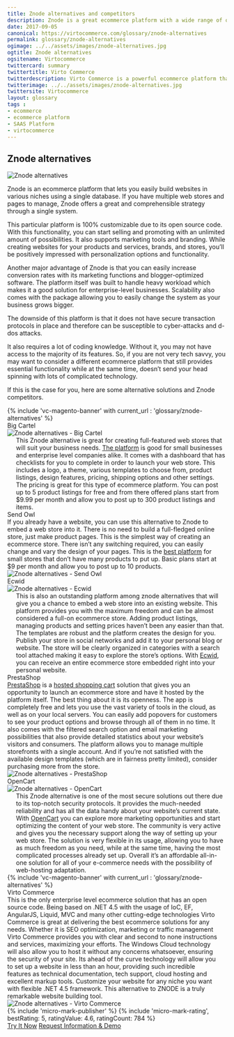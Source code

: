 ```yaml
--- 
title: Znode alternatives and competitors
description: Znode is a great ecommerce platform with a wide range of opportunities, but there are some alternative solutions and Znode competitors that you should check out. Learn more about it in this article.
date: 2017-09-05
canonical: https://virtocommerce.com/glossary/znode-alternatives
permalink: glossary/znode-alternatives
ogimage: ../../assets/images/znode-alternatives.jpg
ogtitle: Znode alternatives 
ogsitename: Virtocommerce
twittercard: summary
twittertitle: Virto Commerce
twitterdescription: Virto Commerce is a powerful ecommerce platform that includes everything you need to create an online store and sell online. Try it free with Free Community License
twitterimage: ../../assets/images/znode-alternatives.jpg
twittersite: Virtocommerce
layout: glossary
tags : 
- ecommerce
- ecommerce platform
- SAAS Platform
- virtocommerce 
---
```

<section itemscope itemtype="http://schema.org/Article">
    <meta itemprop="author" content="Virtocommerce">
    <meta itemprop="datePublished" content="2017-09-06">
    <meta itemprop="dateModified" content="2018-02-22">
    <div itemprop="articleBody" class="business-cnt">
        <div itemprop="mainEntityOfPage" class="head __cart">
            <h1 itemprop="headline" class="title">Znode alternatives </h1>
        </div>
        <span itemprop="image" itemscope itemtype="https://schema.org/ImageObject">
            <img itemprop="url contentUrl" alt="Znode alternatives" src="assets/images/znode-alternatives.jpg" />
            <meta itemprop="width" content="500">
            <meta itemprop="height" content="226">
        </span>
        <p class="text">
            Znode is an ecommerce platform that lets you easily build websites in various niches using a single database. If you have multiple web stores and pages to manage, Znode offers a great and comprehensible strategy through a single system.
        </p>
        <p class="text">
            This particular platform is 100% customizable due to its open source code. With this functionality, you can start selling and promoting with an unlimited amount of possibilities. It also supports marketing tools and branding.  While creating websites for your products and services, brands, and stores, you’ll be positively impressed with personalization options and functionality.
        </p>
        <p class="text">
            Another major advantage of Znode is that you can easily increase conversion rates with its marketing functions and blogger-optimized software. The platform itself was built to handle heavy workload which makes it a good solution for enterprise-level businesses. Scalability also comes with the package allowing you to easily change the system as your business grows bigger.
        </p>
        <p class="text">
            The downside of this platform is that it does not have secure transaction protocols in place and therefore can be susceptible to cyber-attacks and d-dos attacks.
        </p>
        <p class="text">
            It also requires a lot of coding knowledge. Without it, you may not have access to the majority of its features. So, if you are not very tech savvy, you may want to consider a different ecommerce platform that still provides essential functionality while at the same time, doesn’t send your head spinning with lots of complicated technology.
        </p>
        <p class="text">
            If this is the case for you, here are some alternative solutions and Znode competitors.
        </p>
        {% include 'vc-magento-banner' with current_url : 'glossary/znode-alternatives' %}
        <div class="section-title">Big Cartel</div>
        <div class="col-w">
            <div class="col __col-30">
                <img alt="Znode alternatives  - Big Cartel" src="assets/images/bigcartel.jpg" />
            </div>
            <div class="col __col-70 text" style="margin-top: 0; padding-left: 20px;">
                This Znode alternative is great for creating full-featured web stores that will suit your business needs. <a href="https://www.bigcartel.com/" rel="nofollow">The platform</a> is good for small businesses and enterprise level companies alike. It comes with a dashboard that has checklists for you to complete in order to launch your web store. This includes a logo, a theme, various templates to choose from, product listings, design features, pricing, shipping options and other settings.
                The pricing is great for this type of ecommerce platform. You can post up to 5 product listings for free and from there offered plans start from $9.99 per month and allow you to post up to 300 product listings and items.
            </div>
        </div>
        <div class="section-title">Send Owl</div>
        <div class="col-w">
            <div class="col __col-70 text" style="margin-top: 0; padding-right: 20px;">
                If you already have a website, you can use this alternative to Znode to embed a web store into it. There is no need to build a full-fledged online store, just make product pages. This is the simplest way of creating an ecommerce store. There isn’t any switching required, you can easily change and vary the design of your pages.
                This is the <a href="https://www.sendowl.com/" rel="nofollow">best platform</a> for small stores that don’t have many products to put up. Basic plans start at $9 per month and allow you to post up to 10 products.
            </div>
            <div class="col __col-30">
                <img alt="Znode alternatives  - Send Owl" src="assets/images/sendowl.jpg" />
            </div>
        </div>
        <div class="section-title">Ecwid</div>
        <div class="col-w">
            <div class="col __col-30">
                <img alt="Znode alternatives  - Ecwid" src="assets/images/ecwid.jpg" />
            </div>
            <div class="col __col-70 text" style="margin-top: 0; padding-left: 20px;">
                This is also an outstanding platform among znode alternatives that will give you a chance to embed a web store into an existing website. This platform provides you with the maximum freedom and can be almost considered a full-on ecommerce store. Adding product listings, managing products and setting prices haven’t been any easier than that.
                The templates are robust and the platform creates the design for you. Publish your store in social networks and add it to your personal blog or website. The store will be clearly organized in categories with a search tool attached making it easy to explore the store’s options. With <a href="https://www.ecwid.com/" rel="nofollow">Ecwid</a>, you can receive an entire ecommerce store embedded right into your personal website.
            </div>
        </div>
        <div class="section-title">PrestaShop</div>
        <div class="col-w">
            <div class="col __col-70 text" style="margin-top: 0; padding-right: 20px;">
                <a href="https://www.prestashop.com/en" rel="nofollow">PrestaShop</a> is a <a href="{{ '/glossary/hosted-shopping-cart' | absolute_url }}">hosted shopping cart</a> solution that gives you an opportunity to launch an ecommerce store and have it hosted by the platform itself.
                The best thing about it is its openness. The app is completely free and lets you use the vast variety of tools in the cloud, as well as on your local servers.
                You can easily add popovers for customers to see your product options and browse through all of them in no time. It also comes with the filtered search option and email marketing possibilities that also provide detailed statistics about your website’s visitors and consumers.
                The platform allows you to manage multiple storefronts with a single account. And if you’re not satisfied with the available design templates (which are in fairness pretty limited), consider purchasing more from the store.
            </div>
            <div class="col __col-30">
                <img alt="Znode alternatives  - PrestaShop" src="assets/images/prestashop.jpg" />
            </div>
        </div>
        <div class="section-title">OpenCart </div>
        <div class="col-w">
            <div class="col __col-30">
                <img alt="Znode alternatives  - OpenCart" src="assets/images/opencart.jpg" />
            </div>
            <div class="col __col-70 text" style="margin-top: 0; padding-left: 20px;">
                This Znode alternative is one of the most secure solutions out there due to its top-notch security protocols. It provides the much-needed reliability and has all the data handy about your website’s current state.
                With <a href="https://www.opencart.com/" rel="nofollow">OpenCart</a> you can explore more marketing opportunities and start optimizing the content of your web store.
                The community is very active and gives you the necessary support along the way of setting up your web store. The solution is very flexible in its usage, allowing you to have as much freedom as you need, while at the same time, having the most complicated processes already set up. Overall it’s an affordable all-in-one solution for all of your e-commerce needs with the possibility of web-hosting adaptation.
            </div>
        </div>
        {% include 'vc-magento-banner' with current_url : 'glossary/znode-alternatives' %}
        <div class="section-title">Virto Commerce</div>
        <div class="col-w">
            <div class="col __col-70 text" style="margin-top: 0; padding-right: 20px;">
                This is the only enterprise level ecommerce solution that has an open source code. Being based on .NET 4.5 with the usage of IoC, EF, AngularJS, Liquid, MVC and many other cutting-edge technologies Virto Commerce is great at delivering the best ecommerce solutions for any needs. Whether it is SEO optimization, marketing or traffic management Virto Commerce provides you with clear and second to none instructions and services, maximizing your efforts.
                The Windows Cloud technology will also allow you to host it without any concerns whatsoever, ensuring the security of your site. Its ahead of the curve technology will allow you to set up a website in less than an hour, providing such incredible features as technical documentation, tech support, cloud hosting and excellent markup tools. Customize your website for any niche you want with flexible .NET 4.5 framework. This alternative to ZNODE is a truly remarkable website building tool.
            </div>
            <div class="col __col-30">
                <img alt="Znode alternatives  - Virto Commerce" src="assets/images/virto-commerce-screen.jpg" />
            </div>
        </div>
        {% include 'micro-mark-publisher' %}
        {% include 'micro-mark-rating', bestRating: 5, ratingValue: 4.6, ratingCount: 784 %}
        <div class="buttons">
            <a class="button fill" href="/try-now">Try It Now</a>
            <a class="button fill" href="/contact-us">Request Information & Demo</a>
        </div>
    </div>
</section>